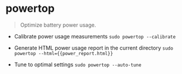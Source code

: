 # powertop
> Optimize battery power usage.

- Calibrate power usage measurements
`sudo powertop --calibrate`

- Generate HTML power usage report in the current directory
`sudo powertop --html={{power_report.html}}`

- Tune to optimal settings
`sudo powertop --auto-tune`
